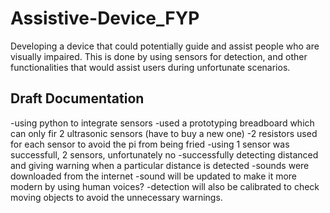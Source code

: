 # Assistive-Device_FYP
Developing a device that could potentially guide and assist people who are visually impaired. This is done by using sensors for detection, and other functionalities that would assist users during unfortunate scenarios.


## Draft Documentation
-using python to integrate sensors
-used a prototyping breadboard which can only fir 2 ultrasonic sensors (have to buy a new one)
-2 resistors used for each sensor to avoid the pi from being fried
-using 1 sensor was successfull, 2 sensors, unfortunately no
-successfully detecting distanced and giving warning when a particular distance is detected
-sounds were downloaded from the internet
-sound will be updated to make it more modern by using human voices?
-detection will also be calibrated to check moving objects to avoid the unnecessary warnings.
